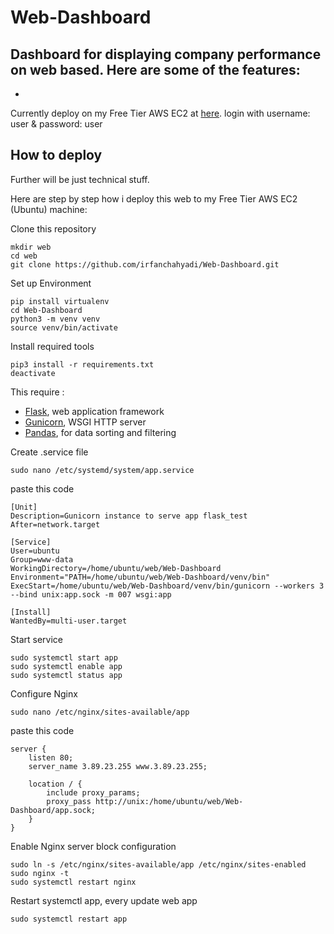 # Web-Dashboard
Dashboard for displaying company performance on web based.
Here are some of the features:
- 
- 


Currently deploy on my Free Tier AWS EC2 at [here](http://3.89.23.255).
login with username: user & password: user

## How to deploy
Further will be just technical stuff.

Here are step by step how i deploy this web to my Free Tier AWS EC2 (Ubuntu) machine:

Clone this repository
```
mkdir web
cd web
git clone https://github.com/irfanchahyadi/Web-Dashboard.git
```

Set up Environment
```
pip install virtualenv
cd Web-Dashboard
python3 -m venv venv
source venv/bin/activate
```

Install required tools
```
pip3 install -r requirements.txt
deactivate
```
This require :
- [Flask](https://github.com/pallets/flask), web application framework
- [Gunicorn](https://github.com/benoitc/gunicorn), WSGI HTTP server
- [Pandas](https://github.com/pandas-dev/pandas), for data sorting and filtering

Create .service file
```
sudo nano /etc/systemd/system/app.service
```
paste this code
```
[Unit]
Description=Gunicorn instance to serve app flask_test
After=network.target

[Service]
User=ubuntu
Group=www-data
WorkingDirectory=/home/ubuntu/web/Web-Dashboard
Environment="PATH=/home/ubuntu/web/Web-Dashboard/venv/bin"
ExecStart=/home/ubuntu/web/Web-Dashboard/venv/bin/gunicorn --workers 3 --bind unix:app.sock -m 007 wsgi:app

[Install]
WantedBy=multi-user.target
```

Start service
```
sudo systemctl start app
sudo systemctl enable app
sudo systemctl status app
```

Configure Nginx
```
sudo nano /etc/nginx/sites-available/app
```
paste this code
```
server {
    listen 80;
    server_name 3.89.23.255 www.3.89.23.255;

    location / {
        include proxy_params;
        proxy_pass http://unix:/home/ubuntu/web/Web-Dashboard/app.sock;
    }
}
```

Enable Nginx server block configuration
```
sudo ln -s /etc/nginx/sites-available/app /etc/nginx/sites-enabled
sudo nginx -t
sudo systemctl restart nginx
```

Restart systemctl app, every update web app
```
sudo systemctl restart app
```

